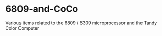 # 6809-and-CoCo
Various items related to the 6809 / 6309 microprocessor and the Tandy Color Computer
